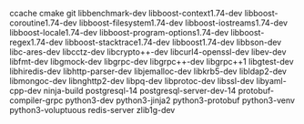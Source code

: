 ccache
cmake
git
libbenchmark-dev
libboost-context1.74-dev
libboost-coroutine1.74-dev
libboost-filesystem1.74-dev
libboost-iostreams1.74-dev
libboost-locale1.74-dev
libboost-program-options1.74-dev
libboost-regex1.74-dev
libboost-stacktrace1.74-dev
libboost1.74-dev
libbson-dev
libc-ares-dev
libcctz-dev
libcrypto++-dev
libcurl4-openssl-dev
libev-dev
libfmt-dev
libgmock-dev
libgrpc-dev
libgrpc++-dev
libgrpc++1
libgtest-dev
libhiredis-dev
libhttp-parser-dev
libjemalloc-dev
libkrb5-dev
libldap2-dev
libmongoc-dev
libnghttp2-dev
libpq-dev
libprotoc-dev
libssl-dev
libyaml-cpp-dev
ninja-build
postgresql-14
postgresql-server-dev-14
protobuf-compiler-grpc
python3-dev
python3-jinja2
python3-protobuf
python3-venv
python3-voluptuous
redis-server
zlib1g-dev
